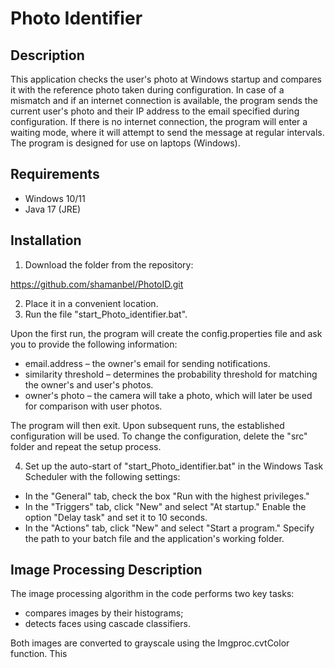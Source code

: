 # Photo Identifier

## Description
This application checks the user's photo at Windows startup and compares it with the reference photo taken during configuration. In case of a mismatch and if an internet connection is available, the program sends the current user's photo and their IP address to the email specified during configuration. If there is no internet connection, the program will enter a waiting mode, where it will attempt to send the message at regular intervals. The program is designed for use on laptops (Windows).

## Requirements
- Windows 10/11
- Java 17 (JRE)
<!-- IntelliJ IDEA (for development)
- Maven (for building the project)
- Internet connection (for sending emails)-->

## Installation
1. Download the folder from the repository:
  
  https://github.com/shamanbel/PhotoID.git
   
2. Place it in a convenient location.
3. Run the file "start_Photo_identifier.bat".


Upon the first run, the program will create the config.properties file and ask you to provide the following information:
- email.address – the owner's email for sending notifications.
- similarity threshold – determines the probability threshold for matching the owner's and user's photos.
- owner's photo – the camera will take a photo, which will later be used for comparison with user photos.

The program will then exit. Upon subsequent runs, the established configuration will be used. To change the configuration, delete the "src" folder and repeat the setup process.
    
4. Set up the auto-start of "start_Photo_identifier.bat" in the Windows Task Scheduler with the following settings:
-  In the "General" tab, check the box "Run with the highest privileges."
-   In the "Triggers" tab, click "New" and select "At startup." Enable the option "Delay task" and set it to 10 seconds.
-   In the "Actions" tab, click "New" and select "Start a program." Specify the path to your batch file and the application's working folder.

## Image Processing Description 
The image processing algorithm in the code performs two key tasks:

-   compares images by their histograms;
-   detects faces using cascade classifiers.

Both images are converted to grayscale using the Imgproc.cvtColor function.
This
